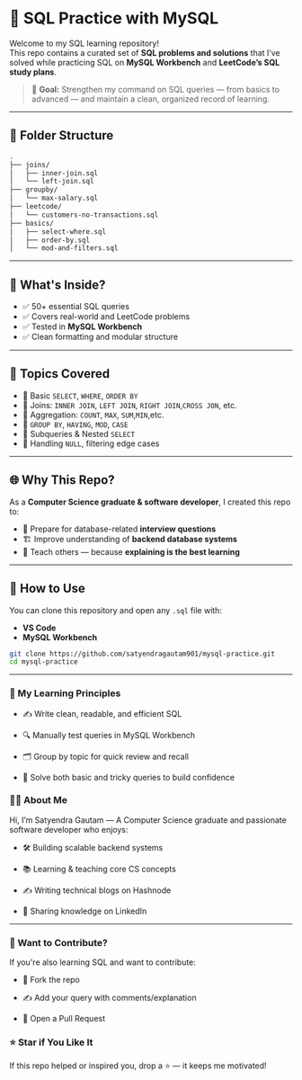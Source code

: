 # 🧠 SQL Practice with MySQL

Welcome to my SQL learning repository!  
This repo contains a curated set of **SQL problems and solutions** that I’ve solved while practicing SQL on **MySQL Workbench** and **LeetCode’s SQL study plans**.

> 🎯 **Goal:** Strengthen my command on SQL queries — from basics to advanced — and maintain a clean, organized record of learning.

---

## 📂 Folder Structure



```bash
.
├── joins/
│   ├── inner-join.sql
│   └── left-join.sql
├── groupby/
│   └── max-salary.sql
├── leetcode/
│   └── customers-no-transactions.sql
├── basics/
│   ├── select-where.sql
│   ├── order-by.sql
│   └── mod-and-filters.sql

```


---

## 🚀 What's Inside?

- ✅ 50+ essential SQL queries  
- ✅ Covers real-world and LeetCode problems  
- ✅ Tested in **MySQL Workbench**  
- ✅ Clean formatting and modular structure

---

## 📘 Topics Covered

- 🔹 Basic `SELECT`, `WHERE`, `ORDER BY`
- 🔹 Joins: `INNER JOIN`, `LEFT JOIN`, `RIGHT JOIN`,`CROSS JON`, etc.
- 🔹 Aggregation: `COUNT`, `MAX`, `SUM`,`MIN`,etc.
- 🔹 `GROUP BY`, `HAVING`, `MOD`, `CASE`
- 🔹 Subqueries & Nested `SELECT`
- 🔹 Handling `NULL`, filtering edge cases

---

## 🌐 Why This Repo?

As a **Computer Science graduate & software developer**, I created this repo to:

- 🧠 Prepare for database-related **interview questions**
- 🏗️ Improve understanding of **backend database systems**
- 📢 Teach others — because **explaining is the best learning**

---

## 🔧 How to Use

You can clone this repository and open any `.sql` file with:

- **VS Code**
- **MySQL Workbench**

```bash
git clone https://github.com/satyendragautam901/mysql-practice.git
cd mysql-practice
```

---

### 🧠 My Learning Principles



- ✍️ Write clean, readable, and efficient SQL

- 🔍 Manually test queries in MySQL Workbench

- 🗂️ Group by topic for quick review and recall

- 🧩 Solve both basic and tricky queries to build confidence



### 🙋‍♂️ About Me

Hi, I’m Satyendra Gautam —
A Computer Science graduate and passionate software developer who enjoys:

- 🛠️ Building scalable backend systems

- 📚 Learning & teaching core CS concepts

- ✍️ Writing technical blogs on Hashnode

- 💼 Sharing knowledge on LinkedIn


---

### 🤝 Want to Contribute?

If you're also learning SQL and want to contribute:

- 🍴 Fork the repo

- ✍️ Add your query with comments/explanation

- 📩 Open a Pull Request

### ⭐ Star if You Like It
If this repo helped or inspired you, drop a ⭐️ — it keeps me motivated!